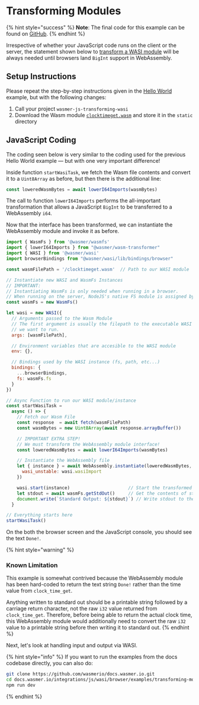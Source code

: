 # Transforming Modules

{% hint style="success" %}
**Note**: The final code for this example can be found on [GitHub](https://github.com/wasmerio/docs.wasmer.io/tree/master/integrations/js/wasi/browser/examples/transforming-modules).
{% endhint %}

Irrespective of whether your JavaScript code runs on the client or the server, the statement shown below to [transform a WASI module](/integrations/js/module-transformation) will be always needed until browsers land `BigInt` support in WebAssembly. 

## Setup Instructions

Please repeat the step-by-step instructions given in the [Hello World](/integrations/js/wasi/browser/examples/hello-world) example, but with the following changes:

1. Call your project `wasmer-js-transforming-wasi`
2. Download the Wasm module [`clocktimeget.wasm`](https://github.com/wasmerio/docs.wasmer.io/raw/master/integrations/shared/wat/wasi/clocktimeget.wasm) and store it in the `static` directory

## JavaScript Coding

The coding seen below is very similar to the coding used for the previous Hello World example — but with one very important difference!

Inside function `startWasiTask`, we fetch the Wasm file contents and convert it to a `Uint8Array` as before, but then there is the additional line:

```javascript
const loweredWasmBytes = await lowerI64Imports(wasmBytes)
```

The call to function `lowerI64Imports` performs the all-important transformation that allows a JavaScript `BigInt` to be transferred to a WebAssembly `i64`.

Now that the interface has been transformed, we can instantiate the WebAssembly module and invoke it as before.

```javascript
import { WasmFs } from '@wasmer/wasmfs'
import { lowerI64Imports } from "@wasmer/wasm-transformer"
import { WASI } from '@wasmer/wasi'
import browserBindings from "@wasmer/wasi/lib/bindings/browser"

const wasmFilePath = '/clocktimeget.wasm'  // Path to our WASI module

// Instantiate new WASI and WasmFs Instances
// IMPORTANT:
// Instantiating WasmFs is only needed when running in a browser.
// When running on the server, NodeJS's native FS module is assigned by default
const wasmFs = new WasmFs()

let wasi = new WASI({
  // Arguments passed to the Wasm Module
  // The first argument is usually the filepath to the executable WASI module
  // we want to run.
  args: [wasmFilePath],

  // Environment variables that are accesible to the WASI module
  env: {},

  // Bindings used by the WASI instance (fs, path, etc...)
  bindings: {
    ...browserBindings,
    fs: wasmFs.fs
  }
})

// Async Function to run our WASI module/instance
const startWasiTask =
  async () => {
    // Fetch our Wasm File
    const response  = await fetch(wasmFilePath)
    const wasmBytes = new Uint8Array(await response.arrayBuffer())

    // IMPORTANT EXTRA STEP!
    // We must transform the WebAssembly module interface!
    const loweredWasmBytes = await lowerI64Imports(wasmBytes)

    // Instantiate the WebAssembly file
    let { instance } = await WebAssembly.instantiate(loweredWasmBytes, {
      wasi_unstable: wasi.wasiImport
    })

    wasi.start(instance)                      // Start the transformed WASI instance
    let stdout = await wasmFs.getStdOut()     // Get the contents of stdout
    document.write(`Standard Output: ${stdout}`) // Write stdout to the DOM
  }

// Everything starts here
startWasiTask()
```

On the both the browser screen and the JavaScript console, you should see the text `Done!`.

{% hint style="warning" %}
### Known Limitation

This example is somewhat contrived because the WebAssembly module has been hard-coded to return the text string `Done!` rather than the time value from `clock_time_get`.

Anything written to standard out should be a printable string followed by a carriage return character, not the raw `i32` value returned from `clock_time_get`. Therefore, before being able to return the actual clock time, this WebAssembly module would additionally need to convert the raw `i32` value to a printable string before then writing it to standard out.
{% endhint %}

Next, let's look at handling input and output via WASI.

{% hint style="info" %}
If you want to run the examples from the docs codebase directly, you can also do:

```bash
git clone https://github.com/wasmerio/docs.wasmer.io.git
cd docs.wasmer.io/integrations/js/wasi/browser/examples/transforming-modules
npm run dev
```
{% endhint %}
